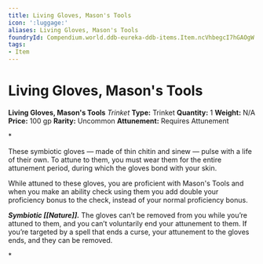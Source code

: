 ```yaml
---
title: Living Gloves, Mason's Tools
icon: ':luggage:'
aliases: Living Gloves, Mason's Tools
foundryId: Compendium.world.ddb-eureka-ddb-items.Item.ncVhbegcI7hGAOgW
tags:
- Item
---
```


# Living Gloves, Mason's Tools

**Living Gloves, Mason's Tools**
_Trinket_
**Type:** Trinket
**Quantity:** 1
**Weight:** N/A
**Price:** 100 gp
**Rarity:** Uncommon
**Attunement:** Requires Attunement

*<p>These symbiotic gloves — made of thin chitin and sinew — pulse with a life of their own. To attune to them, you must wear them for the entire attunement period, during which the gloves bond with your skin.

While attuned to these gloves, you are proficient with Mason's Tools and when you make an ability check using them you add double your proficiency bonus to the check, instead of your normal proficiency bonus.

***Symbiotic [[Nature]].*** The gloves can’t be removed from you while you’re attuned to them, and you can’t voluntarily end your attunement to them. If you’re targeted by a spell that ends a curse, your attunement to the gloves ends, and they can be removed.</p>*